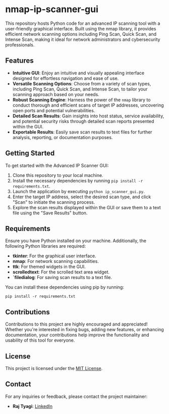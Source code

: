 # nmap-ip-scanner-gui 
This repository hosts Python code for an advanced IP scanning tool with a user-friendly graphical interface. Built using the nmap library, it provides efficient network scanning options including Ping Scan, Quick Scan, and Intense Scan, making it ideal for network administrators and cybersecurity professionals.
  
    
## Features
 
- **Intuitive GUI**: Enjoy an intuitive and visually appealing interface designed for effortless navigation and ease of use.
- **Versatile Scanning Options**: Choose from a variety of scan types, including Ping Scan, Quick Scan, and Intense Scan, to tailor your scanning approach based on your needs.
- **Robust Scanning Engine**: Harness the power of the `nmap` library to conduct thorough and efficient scans of target IP addresses, uncovering open ports and potential vulnerabilities.
- **Detailed Scan Results**: Gain insights into host status, service availability, and potential security risks through detailed scan reports presented within the GUI.
- **Exportable Results**: Easily save scan results to text files for further analysis, reporting, or documentation purposes.

## Getting Started

To get started with the Advanced IP Scanner GUI:

1. Clone this repository to your local machine.
2. Install the necessary dependencies by running `pip install -r requirements.txt`.
3. Launch the application by executing `python ip_scanner_gui.py`.
4. Enter the target IP address, select the desired scan type, and click "Scan" to initiate the scanning process.
5. Explore the scan results displayed within the GUI or save them to a text file using the "Save Results" button.

## Requirements

Ensure you have Python installed on your machine. Additionally, the following Python libraries are required:

- **tkinter**: For the graphical user interface.
- **nmap**: For network scanning capabilities.
- **ttk**: For themed widgets in the GUI.
- **scrolledtext**: For the scrolled text area widget.
- **`filedialog**: For saving scan results to a text file.

You can install these dependencies using pip by running:

```
pip install -r requirements.txt
```

## Contributions

Contributions to this project are highly encouraged and appreciated! Whether you're interested in fixing bugs, adding new features, or enhancing documentation, your contributions help improve the functionality and usability of this tool for everyone. 

## License

This project is licensed under the [MIT License](LICENSE).

## Contact

For any inquiries or feedback, please contact the project maintainer:

- **Raj Tyagi**: [LinkedIn](https://www.linkedin.com/in/raj-tyagi-83765b21b/) 


